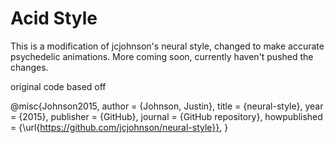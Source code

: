 # Acid Style

This is a modification of jcjohnson's neural style, changed to make accurate psychedelic animations. More coming soon, currently haven't pushed the changes.

original code based off

@misc{Johnson2015,
  author = {Johnson, Justin},
  title = {neural-style},
  year = {2015},
  publisher = {GitHub},
  journal = {GitHub repository},
  howpublished = {\url{https://github.com/jcjohnson/neural-style}},
}

